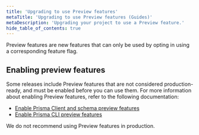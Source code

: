```yaml
---
title: 'Upgrading to use Preview features'
metaTitle: 'Upgrading to use Preview features (Guides)'
metaDescription: 'Upgrading your project to use a Preview feature.'
hide_table_of_contents: true
---
```


<!-- TopBlock -->

Preview features are new features that can only be used by opting in using a corresponding feature flag.

## Enabling preview features

Some releases include Preview features that are not considered production-ready, and must be enabled before you can use them. For more information about enabling Preview features, refer to the following documentation:

- [Enable Prisma Client and schema preview features](/orm/reference/preview-features/client-preview-features)
- [Enable Prisma CLI preview features](/orm/reference/preview-features/cli-preview-features)

<!-- Admonition -->

We do not recommend using Preview features in production.
